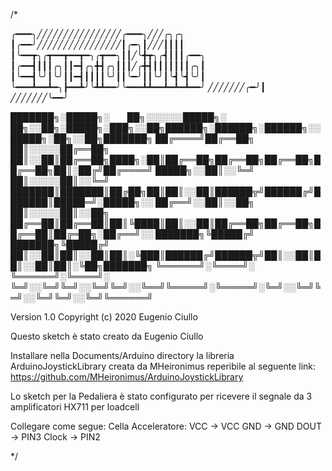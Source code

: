 /*


╭━━━╮╱╱╱╱╱╱╱╱╱╱╱╱╱╱╱╱╭━━━╮╱╱╱╭╮╭╮
┃╭━━╯╱╱╱╱╱╱╱╱╱╱╱╱╱╱╱╱┃╭━╮┃╱╱╱┃┃┃┃
┃╰━━┳╮╭┳━━┳━━┳━╮╭┳━━╮┃┃╱╰╋┳╮╭┫┃┃┃╭━━╮
┃╭━━┫┃┃┃╭╮┃┃━┫╭╮╋┫╭╮┃┃┃╱╭╋┫┃┃┃┃┃┃┃╭╮┃
┃╰━━┫╰╯┃╰╯┃┃━┫┃┃┃┃╰╯┃┃╰━╯┃┃╰╯┃╰┫╰┫╰╯┃
╰━━━┻━━┻━╮┣━━┻╯╰┻┻━━╯╰━━━┻┻━━┻━┻━┻━━╯
╱╱╱╱╱╱╱╭━╯┃
╱╱╱╱╱╱╱╰━━╯


███████╗░█████╗░  ██╗░░░░░░█████╗░  ██╗░░██╗░█████╗░███╗░░██╗██████╗░██████╗░██████╗░░█████╗░██╗░░██╗███████╗
██╔════╝██╔══██╗  ██║░░░░░██╔══██╗  ██║░░██║██╔══██╗████╗░██║██╔══██╗██╔══██╗██╔══██╗██╔══██╗██║░██╔╝██╔════╝
█████╗░░██║░░╚═╝  ██║░░░░░██║░░╚═╝  ███████║███████║██╔██╗██║██║░░██║██████╦╝██████╔╝███████║█████═╝░█████╗░░
██╔══╝░░██║░░██╗  ██║░░░░░██║░░██╗  ██╔══██║██╔══██║██║╚████║██║░░██║██╔══██╗██╔══██╗██╔══██║██╔═██╗░██╔══╝░░
███████╗╚█████╔╝  ███████╗╚█████╔╝  ██║░░██║██║░░██║██║░╚███║██████╔╝██████╦╝██║░░██║██║░░██║██║░╚██╗███████╗
╚══════╝░╚════╝░  ╚══════╝░╚════╝░  ╚═╝░░╚═╝╚═╝░░╚═╝╚═╝░░╚══╝╚═════╝░╚═════╝░╚═╝░░╚═╝╚═╝░░╚═╝╚═╝░░╚═╝╚══════╝

Version 1.0
Copyright (c) 2020 Eugenio Ciullo


Questo sketch è stato creato da Eugenio Ciullo

Installare nella Documents/Arduino directory la libreria ArduinoJoystickLibrary creata da MHeironimus reperibile al seguente link:
https://github.com/MHeironimus/ArduinoJoystickLibrary


Lo sketch per la Pedaliera è stato configurato per ricevere il segnale da 3 amplificatori HX711 per loadcell

Collegare come segue:
Cella Acceleratore:
VCC -> VCC
GND -> GND
DOUT -> PIN3
Clock -> PIN2


*/
